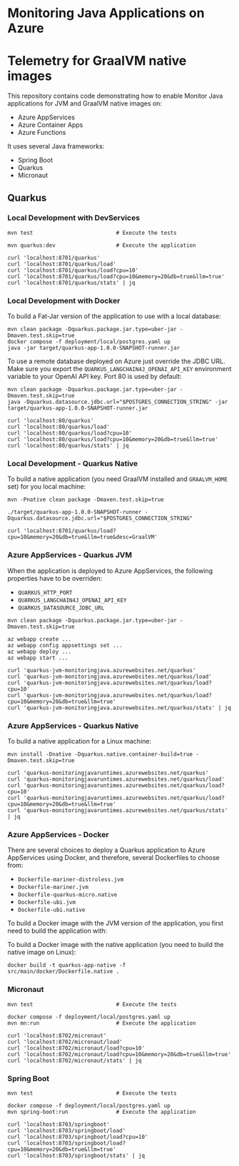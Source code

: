 # Monitoring Java Applications on Azure

# Telemetry for GraalVM native images

This repository contains code demonstrating how to enable Monitor Java applications for JVM and GraalVM native images on:

* Azure AppServices
* Azure Container Apps
* Azure Functions

It uses several Java frameworks:

* Spring Boot
* Quarkus
* Micronaut

## Quarkus

### Local Development with DevServices

```shell
mvn test                          # Execute the tests

mvn quarkus:dev                   # Execute the application

curl 'localhost:8701/quarkus'
curl 'localhost:8701/quarkus/load'
curl 'localhost:8701/quarkus/load?cpu=10'
curl 'localhost:8701/quarkus/load?cpu=10&memory=20&db=true&llm=true'
curl 'localhost:8701/quarkus/stats' | jq
```

### Local Development with Docker

To build a Fat-Jar version of the application to use with a local database:

```shell
mvn clean package -Dquarkus.package.jar.type=uber-jar -Dmaven.test.skip=true
docker compose -f deployment/local/postgres.yaml up
java -jar target/quarkus-app-1.0.0-SNAPSHOT-runner.jar
```

To use a remote database deployed on Azure just override the JDBC URL.
Make sure you export the `QUARKUS_LANGCHAIN4J_OPENAI_API_KEY` environment variable to your OpenAI API key.
Port 80 is used by default:

```shell
mvn clean package -Dquarkus.package.jar.type=uber-jar -Dmaven.test.skip=true
java -Dquarkus.datasource.jdbc.url="$POSTGRES_CONNECTION_STRING" -jar target/quarkus-app-1.0.0-SNAPSHOT-runner.jar

curl 'localhost:80/quarkus'
curl 'localhost:80/quarkus/load'
curl 'localhost:80/quarkus/load?cpu=10'
curl 'localhost:80/quarkus/load?cpu=10&memory=20&db=true&llm=true'
curl 'localhost:80/quarkus/stats' | jq
```

### Local Development - Quarkus Native

To build a native application (you need GraalVM installed and `GRAALVM_HOME` set) for you local machine:

```shell
mvn -Pnative clean package -Dmaven.test.skip=true

./target/quarkus-app-1.0.0-SNAPSHOT-runner -Dquarkus.datasource.jdbc.url="$POSTGRES_CONNECTION_STRING"

curl 'localhost:8701/quarkus/load?cpu=10&memory=20&db=true&llm=true&desc=GraalVM'
```

### Azure AppServices - Quarkus JVM

When the application is deployed to Azure AppServices, the following properties have to be overriden:

* `QUARKUS_HTTP_PORT`
* `QUARKUS_LANGCHAIN4J_OPENAI_API_KEY`
* `QUARKUS_DATASOURCE_JDBC_URL`

```shell
mvn clean package -Dquarkus.package.jar.type=uber-jar -Dmaven.test.skip=true

az webapp create ...
az webapp config appsettings set ...
az webapp deploy ...
az webapp start ...

curl 'quarkus-jvm-monitoringjava.azurewebsites.net/quarkus'
curl 'quarkus-jvm-monitoringjava.azurewebsites.net/quarkus/load'
curl 'quarkus-jvm-monitoringjava.azurewebsites.net/quarkus/load?cpu=10'
curl 'quarkus-jvm-monitoringjava.azurewebsites.net/quarkus/load?cpu=10&memory=20&db=true&llm=true'
curl 'quarkus-jvm-monitoringjava.azurewebsites.net/quarkus/stats' | jq

```

### Azure AppServices - Quarkus Native

To build a native application for a Linux machine:

```shell
mvn install -Dnative -Dquarkus.native.container-build=true -Dmaven.test.skip=true

curl 'quarkus-monitoringjavaruntimes.azurewebsites.net/quarkus'
curl 'quarkus-monitoringjavaruntimes.azurewebsites.net/quarkus/load'
curl 'quarkus-monitoringjavaruntimes.azurewebsites.net/quarkus/load?cpu=10'
curl 'quarkus-monitoringjavaruntimes.azurewebsites.net/quarkus/load?cpu=10&memory=20&db=true&llm=true'
curl 'quarkus-monitoringjavaruntimes.azurewebsites.net/quarkus/stats' | jq
```

### Azure AppServices - Docker

There are several choices to deploy a Quarkus application to Azure AppServices using Docker, and therefore, several Dockerfiles to choose from:

* `Dockerfile-mariner-distroless.jvm`
* `Dockerfile-mariner.jvm`
* `Dockerfile-quarkus-micro.native`
* `Dockerfile-ubi.jvm`
* `Dockerfile-ubi.native`

To build a Docker image with the JVM version of the application, you first need to build the application with:

To build a Docker image with the native application (you need to build the native image on Linux):

```shell
docker build -t quarkus-app-native -f src/main/docker/Dockerfile.native .
```

### Micronaut

```shell
mvn test                          # Execute the tests

docker compose -f deployment/local/postgres.yaml up
mvn mn:run                        # Execute the application

curl 'localhost:8702/micronaut'
curl 'localhost:8702/micronaut/load'
curl 'localhost:8702/micronaut/load?cpu=10'
curl 'localhost:8702/micronaut/load?cpu=10&memory=20&db=true&llm=true'
curl 'localhost:8702/micronaut/stats' | jq

```

### Spring Boot

```shell
mvn test                          # Execute the tests

docker compose -f deployment/local/postgres.yaml up
mvn spring-boot:run               # Execute the application

curl 'localhost:8703/springboot'
curl 'localhost:8703/springboot/load'
curl 'localhost:8703/springboot/load?cpu=10'
curl 'localhost:8703/springboot/load?cpu=10&memory=20&db=true&llm=true'
curl 'localhost:8703/springboot/stats' | jq
```





